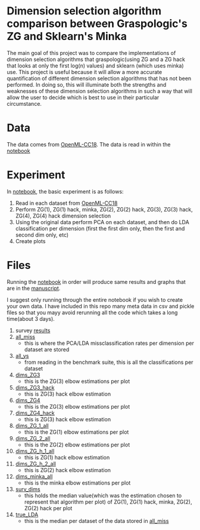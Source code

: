 # Dimension selection algorithm  comparison between Graspologic's ZG and Sklearn's Minka 

The main goal of this project was to compare the implementations of dimension selection algorithms that 
graspologic(using ZG and a ZG hack that looks at only the first log(n) values)  and  sklearn (which uses minka) use. 
This project is useful because it will allow a more accurate quantification of different dimension selection algorithms 
that has not been performed. In doing so, this will illuminate both the strengths and weaknesses of these dimension selection 
algorithms in such a way that will allow the user to decide which is best to use in their particular circumstance. 

# Data
The data comes from [OpenML-CC18](https://www.openml.org/s/99/data). The data is read in within the [notebook](https://github.com/dfrancisco1998/mink_ZG_comparison/blob/main/2021-04-28-real-data-minka-zg-comparison.ipynb)

# Experiment
In [notebook](https://github.com/dfrancisco1998/mink_ZG_comparison/blob/main/2021-04-28-real-data-minka-zg-comparison.ipynb), the basic experiment is as follows: 
1. Read in each dataset from [OpenML-CC18](https://www.openml.org/s/99/data)
2. Perform ZG(1), ZG(1) hack, minka, ZG(2), ZG(2) hack, ZG(3), ZG(3) hack, ZG(4), ZG(4) hack dimension selection 
3. Using the original data perform PCA on each dataset, and then do LDA classification per dimension (first the first dim only, then the first and second dim only, etc) 
4. Create plots

# Files
Running the [notebook](https://github.com/dfrancisco1998/mink_ZG_comparison/blob/main/2021-04-28-real-data-minka-zg-comparison.ipynb )  in order will produce same results and graphs that are in the [manuscript](https://www.overleaf.com/read/mrgdvkxgkzrs). 

I suggest only running through the entire notebook if you wish to create your own data. I have included in this repo many meta data in csv and pickle files 
so that you mayy avoid rerunning all the code which takes a long time(about 3 days). 
  1. survey [results](https://github.com/dfrancisco1998/mink_ZG_comparison/blob/main/Guess%20the%20elbow-2.csv)
  2. [all_miss](https://github.com/dfrancisco1998/mink_ZG_comparison/blob/main/all_miss.pkl)
      - this is where the PCA/LDA missclassification rates per dimension per dataset  are stored
  3. [all_ys](https://github.com/dfrancisco1998/mink_ZG_comparison/blob/main/all_ys.pkl)
      - from reading in the benchmark suite, this is all the classifications per dataset
  4. [dims_ZG3](https://github.com/dfrancisco1998/mink_ZG_comparison/blob/main/dims_ZG3.pkl)
      - this is the ZG(3) elbow estimations per plot       
  5. [dims_ZG3_hack](https://github.com/dfrancisco1998/mink_ZG_comparison/blob/main/dims_ZG3_hack.pkl)
      - this is ZG(3) hack elbow estimation
  6. [dims_ZG4](https://github.com/dfrancisco1998/mink_ZG_comparison/blob/main/dims_ZG4.pkl)
      - this is the ZG(3) elbow estimations per plot
  7. [dims_ZG4_hack](https://github.com/dfrancisco1998/mink_ZG_comparison/blob/main/dims_ZG4_hack.pkl)
      - this is ZG(3) hack elbow estimation
  8. [dims_ZG_1_all](https://github.com/dfrancisco1998/mink_ZG_comparison/blob/main/dims_ZG_1_all.pkl)
      - this is the ZG(1) elbow estimations per plot
  9. [dims_ZG_2_all](https://github.com/dfrancisco1998/mink_ZG_comparison/blob/main/dims_ZG_2_all.pkl)
      - this is the ZG(2) elbow estimations per plot
  10. [dims_ZG_h_1_all](https://github.com/dfrancisco1998/mink_ZG_comparison/blob/main/dims_ZG_h_1_all.pkl)
      - this is ZG(1) hack elbow estimation
  11. [dims_ZG_h_2_all](https://github.com/dfrancisco1998/mink_ZG_comparison/blob/main/dims_ZG_h_2_all.pkl)
      - this is ZG(2) hack elbow estimation
  12. [dims_minka_all](https://github.com/dfrancisco1998/mink_ZG_comparison/blob/main/dims_minka_all.pkl)
      - this is the minka elbow estimations per plot
  13. [surv_dims](https://github.com/dfrancisco1998/mink_ZG_comparison/blob/main/surv_dims.pkl)
      - this holds the median value(which was the estimation chosen to represent that algorithm per plot) 
      of ZG(1), ZG(1) hack, minka, ZG(2), ZG(2) hack per plot
  14. [true_LDA](https://github.com/dfrancisco1998/mink_ZG_comparison/blob/main/true_LDA.pkl)
      - this is the median per dataset of the data stored in [all_miss](https://github.com/dfrancisco1998/mink_ZG_comparison/blob/main/all_miss.pkl) 
  
